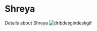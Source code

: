 # Shreya
Details about Shreya
![dribdesgindeskgif](https://user-images.githubusercontent.com/74903928/127699273-79d4f759-5e49-4504-97a5-4183ff00606c.gif)
